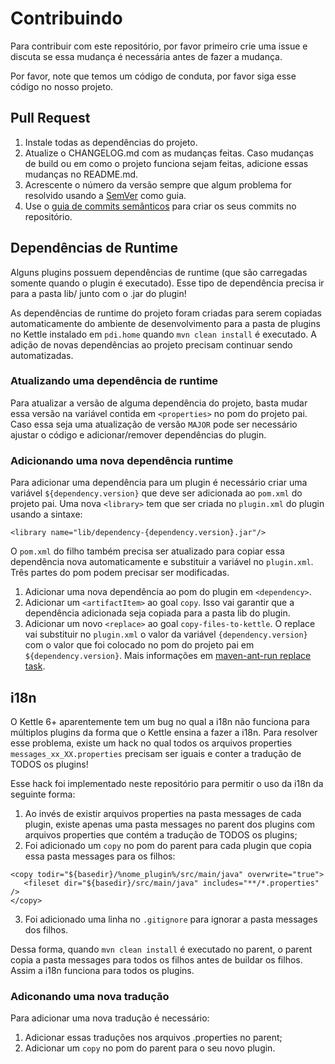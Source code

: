 # Contribuindo

Para contribuir com este repositório, por favor primeiro crie uma issue e discuta se essa mudança é necessária antes de fazer a mudança. 

Por favor, note que temos um código de conduta, por favor siga esse código no nosso projeto.

## Pull Request

1. Instale todas as dependências do projeto.
2. Atualize o CHANGELOG.md com as mudanças feitas. Caso mudanças de build ou em como o projeto funciona sejam feitas, adicione essas mudanças no README.md.
3. Acrescente o número da versão sempre que algum problema for resolvido usando a [SemVer](http://semver.org/) como guia.
4. Use o [guia de commits semânticos](https://seesparkbox.com/foundry/semantic_commit_messages) para criar os seus commits no repositório.

## Dependências de Runtime

Alguns plugins possuem dependências de runtime (que são carregadas somente quando o plugin é executado). Esse tipo de dependência precisa ir para a pasta lib/ junto com o .jar do plugin!

As dependências de runtime do projeto foram criadas para serem copiadas automaticamente do ambiente de desenvolvimento para a pasta de plugins no Kettle instalado em ``pdi.home`` quando ``mvn clean install`` é executado. A adição de novas dependências ao projeto precisam continuar sendo automatizadas.

### Atualizando uma dependência de runtime

Para atualizar a versão de alguma dependência do projeto, basta mudar essa versão na variável contida em ``<properties>`` no pom do projeto pai. Caso essa seja uma atualização de versão ``MAJOR`` pode ser necessário ajustar o código e adicionar/remover dependências do plugin. 

### Adicionando uma nova dependência runtime

Para adicionar uma dependência para um plugin é necessário criar uma variável ``${dependency.version}`` que deve ser adicionada ao ``pom.xml`` do projeto pai. Uma nova ``<library>`` tem que ser criada no ``plugin.xml`` do plugin usando a sintaxe:

```
<library name="lib/dependency-{dependency.version}.jar"/>
```

O ``pom.xml`` do filho também precisa ser atualizado para copiar essa dependência nova automaticamente e substituir a variável no ``plugin.xml``. Três partes do pom podem precisar ser modificadas.

1. Adicionar uma nova dependência ao pom do plugin em ``<dependency>``.
2. Adicionar um ``<artifactItem>`` ao goal ``copy``. Isso vai garantir que a dependência adicionada seja copiada para a pasta lib do plugin. 
2. Adicionar um novo ``<replace>`` ao goal ``copy-files-to-kettle``. O replace vai substituir no ``plugin.xml`` o valor da variável ``{dependency.version}`` com o valor que foi colocado no pom do projeto pai em ``${dependency.version}``. Mais informações em [maven-ant-run replace task](https://ant.apache.org/manual/Tasks/replace.html).

## i18n

O Kettle 6+ aparentemente tem um bug no qual a i18n não funciona para múltiplos plugins da forma que o Kettle ensina a fazer a i18n. Para resolver esse problema, existe um hack no qual todos os arquivos properties ``messages_xx_XX.properties`` precisam ser iguais e conter a tradução de TODOS os plugins!

Esse hack foi implementado neste repositório para permitir o uso da i18n da seguinte forma:

1. Ao invés de existir arquivos properties na pasta messages de cada plugin, existe apenas uma pasta messages no parent dos plugins com arquivos properties que contém a tradução de TODOS os plugins;
2. Foi adicionado um ``copy`` no pom do parent para cada plugin que copia essa pasta messages para os filhos:

```
<copy todir="${basedir}/%nome_plugin%/src/main/java" overwrite="true">
   <fileset dir="${basedir}/src/main/java" includes="**/*.properties" />
</copy>
```

3. Foi adicionado uma linha no ``.gitignore`` para ignorar a pasta messages dos filhos.

Dessa forma, quando ``mvn clean install`` é executado no parent, o parent copia a pasta messages para todos os filhos antes de buildar os filhos. Assim a i18n funciona para todos os plugins. 

### Adiconando uma nova tradução

Para adicionar uma nova tradução é necessário:

1. Adicionar essas traduções nos arquivos .properties no parent;
2. Adicionar um ``copy`` no pom do parent para o seu novo plugin. 